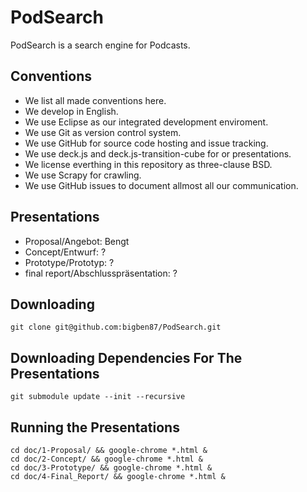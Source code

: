PodSearch
=========

PodSearch is a search engine for Podcasts.

Conventions
-----------

-   We list all made conventions here.
-   We develop in English.
-   We use Eclipse as our integrated development enviroment.
-   We use Git as version control system.
-   We use GitHub for source code hosting and issue tracking.
-   We use deck.js and deck.js-transition-cube for or presentations.
-   We license everthing in this repository as three-clause BSD.
-   We use Scrapy for crawling.
-   We use GitHub issues to document allmost all our communication.

Presentations
-------------

-   Proposal/Angebot: Bengt
-   Concept/Entwurf: ?
-   Prototype/Prototyp: ?
-   final report/Abschlusspräsentation: ?

Downloading
-----------

    git clone git@github.com:bigben87/PodSearch.git


Downloading Dependencies For The Presentations
----------------------------------------------

    git submodule update --init --recursive

Running the Presentations
-------------------------

    cd doc/1-Proposal/ && google-chrome *.html &
    cd doc/2-Concept/ && google-chrome *.html &
    cd doc/3-Prototype/ && google-chrome *.html &
    cd doc/4-Final_Report/ && google-chrome *.html &